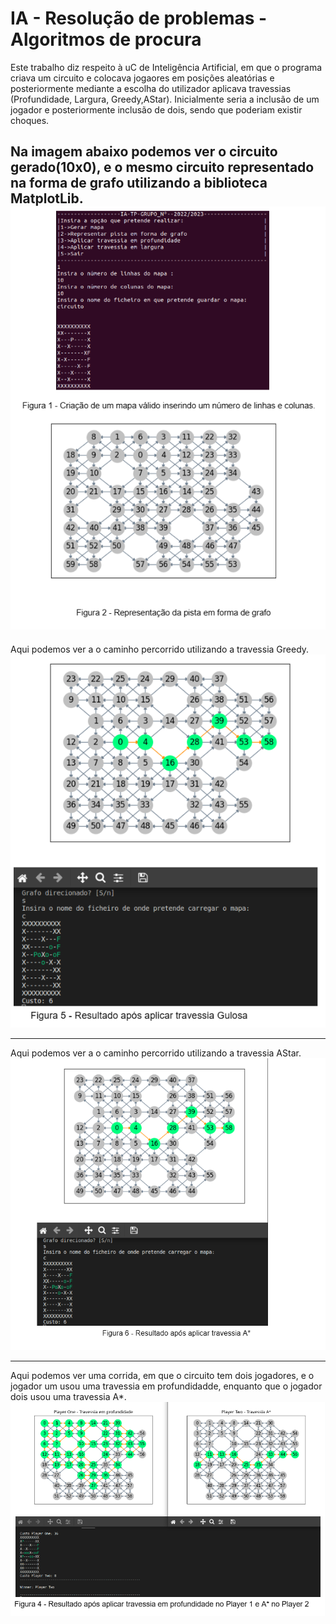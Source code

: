 # IA - Resolução de problemas - Algoritmos de procura

Este trabalho diz respeito à uC de Inteligência Artificial, em que o programa criava um circuito e colocava jogaores em posições aleatórias e posteriormente mediante a escolha do utilizador aplicava travessias (Profundidade, Largura, Greedy,AStar). Inicialmente seria a inclusão de um jogador e posteriormente  inclusão de dois, sendo que poderiam existir choques.

Na imagem abaixo podemos ver o circuito gerado(10x0), e o mesmo circuito representado na forma de grafo utilizando a biblioteca MatplotLib.
![alt text](https://github.com/jbtescudeiro16/InteligenciaArtificialTP/blob/main/Screeshots/GRAPH.png?raw=true)
------------------------------------------------------------------------------------------------------------------------------
Aqui podemos ver a o caminho percorrido utilizando a travessia Greedy.
![alt text](https://github.com/jbtescudeiro16/InteligenciaArtificialTP/blob/main/Screeshots/GREEDY.png?raw=true)

------------------------------------------------------------------------------------------------------------------------------

Aqui podemos ver a o caminho percorrido utilizando a travessia AStar.
![alt text](https://github.com/jbtescudeiro16/InteligenciaArtificialTP/blob/main/Screeshots/astar.png?raw=true)

------------------------------------------------------------------------------------------------------------------------------
Aqui podemos ver uma corrida, em que o circuito tem dois jogadores, e o jogador um usou uma travessia em profundidadde, enquanto que o jogador dois usou uma travessia A*.
![alt text](https://github.com/jbtescudeiro16/InteligenciaArtificialTP/blob/main/Screeshots/race.png?raw=true)
